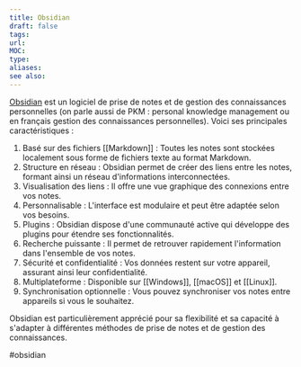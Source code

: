 ```yaml
---
title: Obsidian
draft: false
tags: 
url: 
MOC: 
type: 
aliases: 
see also:
---
```


[Obsidian](https://obsidian.md/) est un logiciel de prise de notes et de gestion des connaissances personnelles (on parle aussi de PKM : personal knowledge management ou en français gestion des connaissances personnelles). Voici ses principales caractéristiques :

1. Basé sur des fichiers [[Markdown]] : Toutes les notes sont stockées localement sous forme de fichiers texte au format Markdown.
2. Structure en réseau : Obsidian permet de créer des liens entre les notes, formant ainsi un réseau d'informations interconnectées.
3. Visualisation des liens : Il offre une vue graphique des connexions entre vos notes.
4. Personnalisable : L'interface est modulaire et peut être adaptée selon vos besoins.
5. Plugins : Obsidian dispose d'une communauté active qui développe des plugins pour étendre ses fonctionnalités.
6. Recherche puissante : Il permet de retrouver rapidement l'information dans l'ensemble de vos notes.
7. Sécurité et confidentialité : Vos données restent sur votre appareil, assurant ainsi leur confidentialité.
8. Multiplateforme : Disponible sur [[Windows]], [[macOS]] et [[Linux]].
9. Synchronisation optionnelle : Vous pouvez synchroniser vos notes entre appareils si vous le souhaitez.

Obsidian est particulièrement apprécié pour sa flexibilité et sa capacité à s'adapter à différentes méthodes de prise de notes et de gestion des connaissances.

#obsidian